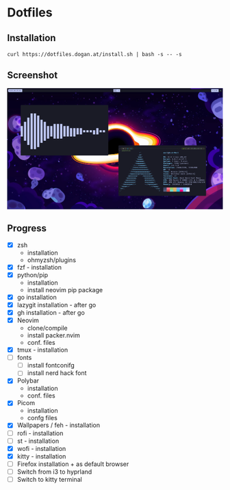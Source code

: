 # Dotfiles

## Installation
```
curl https://dotfiles.dogan.at/install.sh | bash -s -- -s
```

## Screenshot
![screenshot](screenshot.png)

## Progress
- [x]  zsh
    - installation
    - ohmyzsh/plugins
- [x]  fzf - installation
- [x]  python/pip
    - installation
    - install neovim pip package
- [x]  go installation
- [x]  lazygit installation - after go
- [x]  gh installation - after go
- [x]  Neovim
    - clone/compile
    - install packer.nvim
    - conf. files
- [x]  tmux - installation
- [ ]  fonts
    - [ ]  install fontconifg
    - [ ]  install nerd hack font
- [x]  Polybar
    - installation
    - conf. files
- [x]  Picom
    - installation
    - confg files
- [x]  Wallpapers / feh - installation
- [ ]  rofi - installation
- [ ]  st - installation
- [x]  wofi - installation
- [x]  kitty - installation
- [ ]  Firefox installation + as default browser
- [ ]  Switch from i3 to hyprland
- [ ]  Switch to kitty terminal
